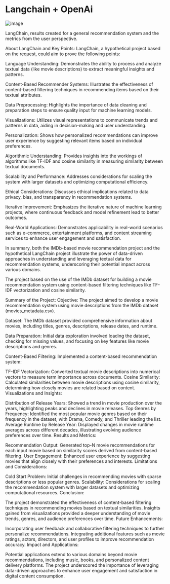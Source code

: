 # Langchain + OpenAi

![image](https://github.com/tahiyar7/Langchain/assets/105504069/2f62f218-a33f-41ba-b9af-1594914348a4)


LangChain, results created for a general recommendation system and the metrics from the user perspective. 

About LangChain and Key Points:
LangChain, a hypothetical project based on the request, could aim to prove the following points:

Language Understanding: Demonstrates the ability to process and analyze textual data (like movie descriptions) to extract meaningful insights and patterns.

Content-Based Recommender Systems: Illustrates the effectiveness of content-based filtering techniques in recommending items based on their textual attributes.

Data Preprocessing: Highlights the importance of data cleaning and preparation steps to ensure quality input for machine learning models.

Visualizations: Utilizes visual representations to communicate trends and patterns in data, aiding in decision-making and user understanding.

Personalization: Shows how personalized recommendations can improve user experience by suggesting relevant items based on individual preferences.

Algorithmic Understanding: Provides insights into the workings of algorithms like TF-IDF and cosine similarity in measuring similarity between textual documents.

Scalability and Performance: Addresses considerations for scaling the system with larger datasets and optimizing computational efficiency.

Ethical Considerations: Discusses ethical implications related to data privacy, bias, and transparency in recommendation systems.

Iterative Improvement: Emphasizes the iterative nature of machine learning projects, where continuous feedback and model refinement lead to better outcomes.

Real-World Applications: Demonstrates applicability in real-world scenarios such as e-commerce, entertainment platforms, and content streaming services to enhance user engagement and satisfaction.

In summary, both the IMDb-based movie recommendation project and the hypothetical LangChain project illustrate the power of data-driven approaches in understanding and leveraging textual data for recommendation systems, underscoring their potential impact across various domains.


The project based on the use of the IMDb dataset for building a movie recommendation system using content-based filtering techniques like TF-IDF vectorization and cosine similarity.

Summary of the Project:
Objective: The project aimed to develop a movie recommendation system using movie descriptions from the IMDb dataset (movies_metadata.csv).

Dataset: The IMDb dataset provided comprehensive information about movies, including titles, genres, descriptions, release dates, and runtime.

Data Preparation: Initial data exploration involved loading the dataset, checking for missing values, and focusing on key features like movie descriptions and genres.

Content-Based Filtering: Implemented a content-based recommendation system:

TF-IDF Vectorization: Converted textual movie descriptions into numerical vectors to measure term importance across documents.
Cosine Similarity: Calculated similarities between movie descriptions using cosine similarity, determining how closely movies are related based on content.
Visualizations and Insights:

Distribution of Release Years: Showed a trend in movie production over the years, highlighting peaks and declines in movie releases.
Top Genres by Frequency: Identified the most popular movie genres based on their frequency in the dataset, with Drama, Comedy, and Thriller leading the list.
Average Runtime by Release Year: Displayed changes in movie runtime averages across different decades, illustrating evolving audience preferences over time.
Results and Metrics:

Recommendation Output: Generated top-N movie recommendations for each input movie based on similarity scores derived from content-based filtering.
User Engagement: Enhanced user experience by suggesting movies that align closely with their preferences and interests.
Limitations and Considerations:

Cold Start Problem: Initial challenges in recommending movies with sparse descriptions or less popular genres.
Scalability: Considerations for scaling the recommendation system with larger datasets and optimizing computational resources.
Conclusion:

The project demonstrated the effectiveness of content-based filtering techniques in recommending movies based on textual similarities.
Insights gained from visualizations provided a deeper understanding of movie trends, genres, and audience preferences over time.
Future Enhancements:

Incorporating user feedback and collaborative filtering techniques to further personalize recommendations.
Integrating additional features such as movie ratings, actors, directors, and user profiles to improve recommendation accuracy.
Impact and Applications:

Potential applications extend to various domains beyond movie recommendations, including music, books, and personalized content delivery platforms.
The project underscored the importance of leveraging data-driven approaches to enhance user engagement and satisfaction in digital content consumption.
